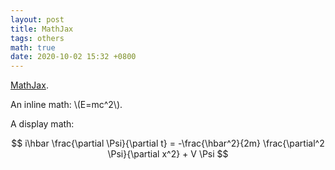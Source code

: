 ```yaml
---
layout: post
title: MathJax
tags: others
math: true
date: 2020-10-02 15:32 +0800
---
```

 [MathJax](https://www.mathjax.org/).

An inline math: \\\(E=mc^2\\\).

A display math:

$$
i\hbar \frac{\partial \Psi}{\partial t} = -\frac{\hbar^2}{2m}
\frac{\partial^2 \Psi}{\partial x^2} + V \Psi
$$
